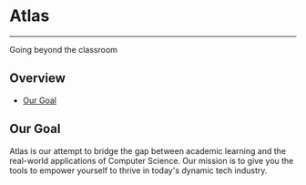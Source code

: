 # Atlas
---
Going beyond the classroom

## Overview
- [Our Goal](#our-goal)

## Our Goal
Atlas is our attempt to bridge the gap between academic learning and the real-world applications of Computer Science. Our mission is to give you the tools to empower yourself to thrive in today's dynamic tech industry. 
